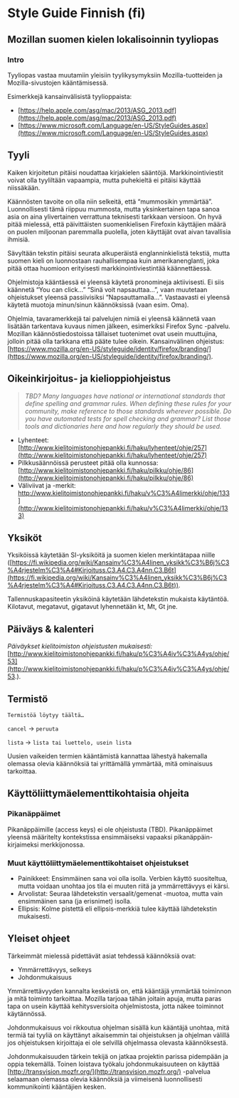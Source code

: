 # Style Guide Finnish (fi)

## Mozillan suomen kielen lokalisoinnin tyyliopas

### Intro

Tyyliopas vastaa muutamiin yleisiin tyylikysymyksiin Mozilla-tuotteiden ja Mozilla-sivustojen kääntämisessä.

Esimerkkejä kansainvälisistä tyylioppaista:

* [https://help.apple.com/asg/mac/2013/ASG_2013.pdf](https://help.apple.com/asg/mac/2013/ASG_2013.pdf)
* [https://www.microsoft.com/Language/en-US/StyleGuides.aspx](https://www.microsoft.com/Language/en-US/StyleGuides.aspx) 

## Tyyli

Kaiken kirjoitetun pitäisi noudattaa kirjakielen sääntöjä. Markkinointiviestit voivat olla tyyliltään vapaampia, mutta puhekieltä ei pitäisi käyttää niissäkään.

Käännösten tavoite on olla niin selkeitä, että “mummosikin ymmärtää”. Luonnollisesti tämä riippuu mummosta, mutta yksinkertainen tapa sanoa asia on aina ylivertainen verrattuna teknisesti tarkkaan versioon. On hyvä pitää mielessä, että päivittäisten suomenkielisen Firefoxin käyttäjien määrä on puolen miljoonan paremmalla puolella, joten käyttäjät ovat aivan tavallisia ihmisiä.

Sävyltään tekstin pitäisi seurata alkuperäistä englanninkielistä tekstiä, mutta suomen kieli on luonnostaan rauhallisempaa kuin amerikanenglanti, joka pitää ottaa huomioon erityisesti markkinointiviestintää käännettäessä.

Ohjelmistoja kääntäessä ei yleensä käytetä pronomineja aktiivisesti. Ei siis käännetä “You can click…” “Sinä voit napsauttaa…”, vaan muutetaan ohjeistukset yleensä passiivisiksi “Napsauttamalla…”. Vastaavasti ei yleensä käytetä muotoja minun/sinun käännöksissä (vaan esim. Oma).

Ohjelmia, tavaramerkkejä tai palvelujen nimiä ei yleensä käännetä vaan lisätään tarkentava kuvaus nimen jälkeen, esimerkiksi Firefox Sync -palvelu. Mozillan käännöstiedostoissa tällaiset tuotenimet ovat usein muuttujina, jolloin pitää olla tarkkana että pääte tulee oikein. Kansainvälinen ohjeistus: [https://www.mozilla.org/en-US/styleguide/identity/firefox/branding/](https://www.mozilla.org/en-US/styleguide/identity/firefox/branding/).  

## Oikeinkirjoitus- ja kielioppiohjeistus

>*TBD?*
>*Many languages have national or international standards that define spelling and grammar rules. When defining these rules for your community, make reference to those standards wherever possible. Do you have automated tests for spell checking and grammar? List those tools and dictionaries here and how regularly they should be used.*

* Lyhenteet: [http://www.kielitoimistonohjepankki.fi/haku/lyhenteet/ohje/257](http://www.kielitoimistonohjepankki.fi/haku/lyhenteet/ohje/257)
* Pilkkusäännöissä perusteet pitää olla kunnossa: [http://www.kielitoimistonohjepankki.fi/haku/pilkku/ohje/86](http://www.kielitoimistonohjepankki.fi/haku/pilkku/ohje/86)
* Väliviivat ja -merkit: http://www.kielitoimistonohjepankki.fi/haku/v%C3%A4limerkki/ohje/133](http://www.kielitoimistonohjepankki.fi/haku/v%C3%A4limerkki/ohje/133)

## Yksiköt

Yksiköissä käytetään SI-yksiköitä ja suomen kielen merkintätapaa niille ([https://fi.wikipedia.org/wiki/Kansainv%C3%A4linen_yksikk%C3%B6j%C3%A4rjestelm%C3%A4#Kirjoituss.C3.A4.C3.A4nn.C3.B6t](https://fi.wikipedia.org/wiki/Kansainv%C3%A4linen_yksikk%C3%B6j%C3%A4rjestelm%C3%A4#Kirjoituss.C3.A4.C3.A4nn.C3.B6t)).

Tallennuskapasiteetin yksiköinä käytetään lähdetekstin mukaista käytäntöä. Kilotavut, megatavut, gigatavut lyhennetään kt, Mt, Gt jne.

## Päiväys & kalenteri

*Päiväykset kielitoimiston ohjeistusten mukaisesti:* [http://www.kielitoimistonohjepankki.fi/haku/p%C3%A4iv%C3%A4ys/ohje/53](http://www.kielitoimistonohjepankki.fi/haku/p%C3%A4iv%C3%A4ys/ohje/53.).

## Termistö

`Termistöä löytyy täältä…`

`cancel` -> `peruuta`

`lista` -> `lista tai luettelo, usein lista`

Uusien vaikeiden termien kääntämistä kannattaa lähestyä hakemalla olemassa olevia käännöksiä tai yrittämällä ymmärtää, mitä ominaisuus tarkoittaa.

## Käyttöliittymäelementtikohtaisia ohjeita

### Pikanäppäimet

Pikanäppäimille (access keys) ei ole ohjeistusta (TBD). Pikanäppäimet yleensä määritelty kontekstissa ensimmäiseksi vapaaksi pikanäppäin-kirjaimeksi merkkijonossa.

### Muut käyttöliittymäelementtikohtaiset ohjeistukset

* Painikkeet: Ensimmäinen sana voi olla isolla. Verbien käyttö suositeltua, mutta voidaan unohtaa jos tila ei muuten riitä ja ymmärrettävyys ei kärsi.
* Arvolistat: Seuraa lähdetekstin versaalit/gemenat -muotoa, mutta vain ensimmäinen sana (ja erisnimet) isolla.
* Ellipsis: Kolme pistettä eli ellipsis-merkkiä tulee käyttää lähdetekstin mukaisesti.

## Yleiset ohjeet

Tärkeimmät mielessä pidettävät asiat tehdessä käännöksiä ovat:

* Ymmärrettävyys, selkeys
* Johdonmukaisuus

Ymmärrettävyyden kannalta keskeistä on, että kääntäjä ymmärtää toiminnon ja mitä toiminto tarkoittaa. Mozilla tarjoaa tähän joitain apuja, mutta paras tapa on usein käyttää kehitysversioita ohjelmistosta, jotta näkee toiminnot käytännössä.

Johdonmukaisuus voi rikkoutua ohjelman sisällä kun kääntäjä unohtaa, mitä termiä tai tyyliä on käyttänyt aikaisemmin tai ohjeistuksen ja ohjelman välillä jos ohjeistuksen kirjoittaja ei ole selvillä ohjelmassa olevasta käännöksestä.

Johdonmukaisuuden tärkein tekijä on jatkaa projektin parissa pidempään ja oppia tekemällä. Toinen loistava työkalu johdonmukaisuuteen on käyttää [http://transvision.mozfr.org/](http://transvision.mozfr.org/) -palvelua selaamaan olemassa olevia käännöksiä ja viimeisenä luonnollisesti kommunikointi kääntäjien kesken.
